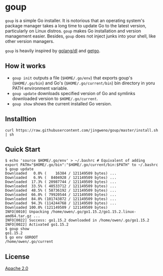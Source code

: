# goup

`goup` is a simple Go installer. 
It is notorious that an operating system's package manager takes a long time to update Go to the latest version, particularly on Linux distros.
`goup` makes Go installation and version management easier.
Besides, `goup` does not inject junks into your shell, like other version managers.

`goup` is heavily inspired by [golang/dl](https://github.com/golang/dl) and [getgo](https://github.com/golang/tools/tree/master/cmd/getgo).

## How it works

* `goup init` outputs a file (`$HOME/.go/env`) that exports goup's (`$HOME/.go/bin`) and Go's (`$HOME/.go/current/bin`) bin directory in yoru PATH environment variable.
* `goup update` downloads specified version of Go and symlinks downloaded version to `$HOME/.go/current`.
* `goup show` shows the current installed Go version.

## Installtion

```
curl https://raw.githubusercontent.com/jingweno/goup/master/install.sh | sh
```

## Quick Start

```
$ echo 'source $HOME/.go/env' > ~/.bashrc # Equivalent of adding export PATH="$HOME/.go/bin":"$HOME/.go/current/bin:$PATH" to ~/.bashrc
$ goup update
Downloaded   0.0% (    16384 / 121149509 bytes) ...
Downloaded   6.9% (  8404928 / 121149509 bytes) ...
Downloaded  17.3% ( 20987744 / 121149509 bytes) ...
Downloaded  33.5% ( 40533712 / 121149509 bytes) ...
Downloaded  48.5% ( 58736192 / 121149509 bytes) ...
Downloaded  66.0% ( 79920544 / 121149509 bytes) ...
Downloaded  84.0% (101743872 / 121149509 bytes) ...
Downloaded  94.3% (114244768 / 121149509 bytes) ...
Downloaded 100.0% (121149509 / 121149509 bytes)
INFO[0010] Unpacking /home/owen/.go/go1.15.2/go1.15.2.linux-amd64.tar.gz ...
INFO[0022] Success: go1.15.2 downloaded in /home/owen/.go/go1.15.2
INFO[0022] Activated go1.15.2
$ goup show
go1.15.2
$ go env GOROOT
/home/owen/.go/current
```

## License

[Apache 2.0](https://github.com/jingweno/goup/blob/master/LICENSE)
